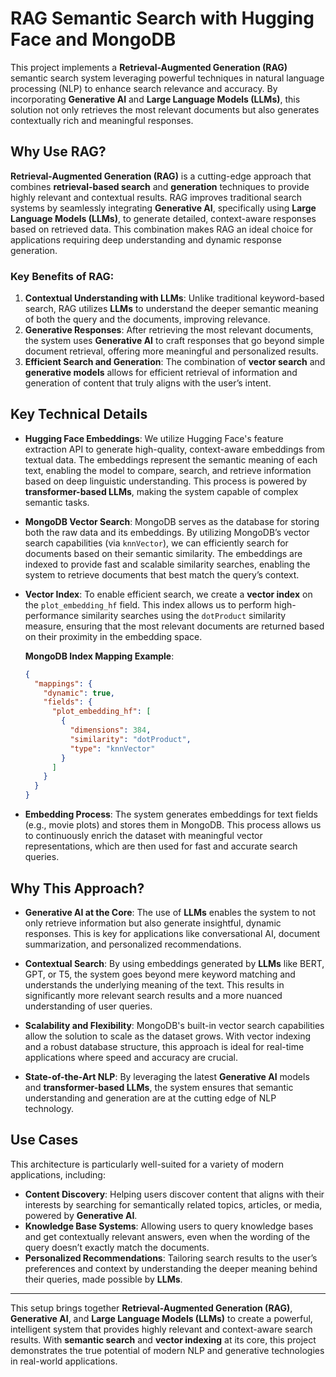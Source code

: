 # RAG Semantic Search with Hugging Face and MongoDB

This project implements a **Retrieval-Augmented Generation (RAG)** semantic search system leveraging powerful techniques in natural language processing (NLP) to enhance search relevance and accuracy. By incorporating **Generative AI** and **Large Language Models (LLMs)**, this solution not only retrieves the most relevant documents but also generates contextually rich and meaningful responses.

## Why Use RAG?

**Retrieval-Augmented Generation (RAG)** is a cutting-edge approach that combines **retrieval-based search** and **generation** techniques to provide highly relevant and contextual results. RAG improves traditional search systems by seamlessly integrating **Generative AI**, specifically using **Large Language Models (LLMs)**, to generate detailed, context-aware responses based on retrieved data. This combination makes RAG an ideal choice for applications requiring deep understanding and dynamic response generation.

### Key Benefits of RAG:
1. **Contextual Understanding with LLMs**: Unlike traditional keyword-based search, RAG utilizes **LLMs** to understand the deeper semantic meaning of both the query and the documents, improving relevance.
2. **Generative Responses**: After retrieving the most relevant documents, the system uses **Generative AI** to craft responses that go beyond simple document retrieval, offering more meaningful and personalized results.
3. **Efficient Search and Generation**: The combination of **vector search** and **generative models** allows for efficient retrieval of information and generation of content that truly aligns with the user’s intent.

## Key Technical Details

- **Hugging Face Embeddings**: We utilize Hugging Face's feature extraction API to generate high-quality, context-aware embeddings from textual data. The embeddings represent the semantic meaning of each text, enabling the model to compare, search, and retrieve information based on deep linguistic understanding. This process is powered by **transformer-based LLMs**, making the system capable of complex semantic tasks.

- **MongoDB Vector Search**: MongoDB serves as the database for storing both the raw data and its embeddings. By utilizing MongoDB’s vector search capabilities (via `knnVector`), we can efficiently search for documents based on their semantic similarity. The embeddings are indexed to provide fast and scalable similarity searches, enabling the system to retrieve documents that best match the query’s context.

- **Vector Index**: To enable efficient search, we create a **vector index** on the `plot_embedding_hf` field. This index allows us to perform high-performance similarity searches using the `dotProduct` similarity measure, ensuring that the most relevant documents are returned based on their proximity in the embedding space.

    **MongoDB Index Mapping Example**:
    ```json
    {
      "mappings": {
        "dynamic": true,
        "fields": {
          "plot_embedding_hf": [
            {
              "dimensions": 384,
              "similarity": "dotProduct",
              "type": "knnVector"
            }
          ]
        }
      }
    }
    ```

- **Embedding Process**: The system generates embeddings for text fields (e.g., movie plots) and stores them in MongoDB. This process allows us to continuously enrich the dataset with meaningful vector representations, which are then used for fast and accurate search queries.

## Why This Approach?

- **Generative AI at the Core**: The use of **LLMs** enables the system to not only retrieve information but also generate insightful, dynamic responses. This is key for applications like conversational AI, document summarization, and personalized recommendations.
  
- **Contextual Search**: By using embeddings generated by **LLMs** like BERT, GPT, or T5, the system goes beyond mere keyword matching and understands the underlying meaning of the text. This results in significantly more relevant search results and a more nuanced understanding of user queries.

- **Scalability and Flexibility**: MongoDB's built-in vector search capabilities allow the solution to scale as the dataset grows. With vector indexing and a robust database structure, this approach is ideal for real-time applications where speed and accuracy are crucial.

- **State-of-the-Art NLP**: By leveraging the latest **Generative AI** models and **transformer-based LLMs**, the system ensures that semantic understanding and generation are at the cutting edge of NLP technology.

## Use Cases

This architecture is particularly well-suited for a variety of modern applications, including:

- **Content Discovery**: Helping users discover content that aligns with their interests by searching for semantically related topics, articles, or media, powered by **Generative AI**.
- **Knowledge Base Systems**: Allowing users to query knowledge bases and get contextually relevant answers, even when the wording of the query doesn’t exactly match the documents.
- **Personalized Recommendations**: Tailoring search results to the user’s preferences and context by understanding the deeper meaning behind their queries, made possible by **LLMs**.

---

This setup brings together **Retrieval-Augmented Generation (RAG)**, **Generative AI**, and **Large Language Models (LLMs)** to create a powerful, intelligent system that provides highly relevant and context-aware search results. With **semantic search** and **vector indexing** at its core, this project demonstrates the true potential of modern NLP and generative technologies in real-world applications.
